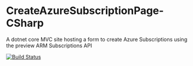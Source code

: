 # CreateAzureSubscriptionPage-CSharp
A dotnet core MVC site hosting a form to create Azure Subscriptions using the preview ARM Subscriptions API

[![Build Status](https://dev.azure.com/cdnstu/Public/_apis/build/status/tylerd.CreateAzureSubscriptionPage-CSharp)](https://dev.azure.com/cdnstu/Public/_build/latest?definitionId=29)